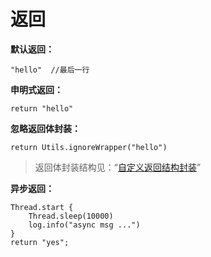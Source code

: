 # 返回



**默认返回：**

```
"hello"  //最后一行
```

**申明式返回：**

```
return "hello"
```

**忽略返回体封装：**

```
return Utils.ignoreWrapper("hello")
```

> 返回体封装结构见：“[自定义返回结构封装](../zi-ding-yi-kuo-zhan/zi-ding-yi-fan-hui-jie-gou-feng-zhuang.md)”

**异步返回：**

```
Thread.start {
    Thread.sleep(10000)
    log.info("async msg ...")
}
return "yes";
```
